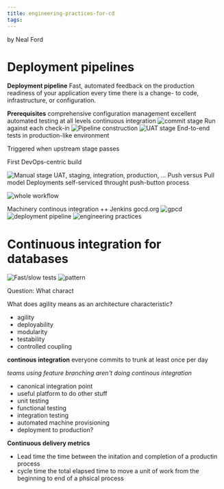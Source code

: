 ```yaml
---
title: engineering-practices-for-cd
tags:
---
```

by Neal Ford
# Deployment pipelines
**Deployment pipeline**
Fast, automated feedback on the production readiness of your application every time there is a change-
to code, infrastructure, or configuration.

**Prerequisites**
comprehensive
configuration management
excellent automated testing at all levels
continuous integration
![commit stage](https://i.imgur.com/RYgasA1.png)
Run against each check-in
![Pipeline construction](https://i.imgur.com/3k3gXqg.png)
![UAT stage](https://i.imgur.com/HvD88Wv.png)
End-to-end tests in production-like environment

Triggered when upstream stage passes

First DevOps-centric build

![Manual stage](https://i.imgur.com/tAmoFi3.png)
UAT, staging, integration, production, ...
Push versus Pull model
Deployments self-serviced throught push-button process

![whole workflow](https://i.imgur.com/U3b7TrA.jpg)

Machinery
continous integration ++
Jenkins
gocd.org
![gpcd](https://i.imgur.com/pGhuFdv.png)
![deployment pipeline](https://i.imgur.com/UmHIC6X.png)
![engineering practices](https://i.imgur.com/bZ6QNiX.png)

# Continuous integration for databases
![Fast/slow tests](https://i.imgur.com/MqSSffd.png)
![pattern](https://i.imgur.com/c0s6npf.png)

Question:
What charact

What does agility means as an architecture characteristic?
- agility
- deployability
- modularity
- testability
- controlled coupling




**continous integration**
everyone commits to trunk at least once per day

*teams using feature branching aren't doing continous integration*

- canonical integration point
- useful platform to do other stuff
- unit testing
- functional testing
- integration testing
- automated machine provisioning
- deployment to production?



**Continuous delivery metrics**
- Lead time
the time between the initation and completion of a productin process
- cycle time
the total elapsed time to move a unit of work from the beginning to end of a phsical process
